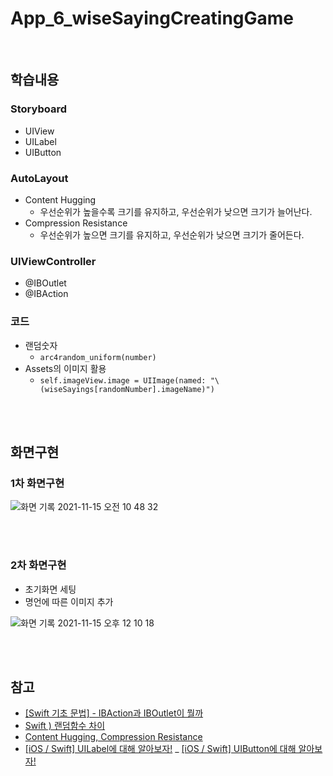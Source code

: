 # App_6_wiseSayingCreatingGame
<br>

## 학습내용
### Storyboard
   - UIView
   - UILabel
   - UIButton
### AutoLayout
   - Content Hugging
      - 우선순위가 높을수록 크기를 유지하고, 우선순위가 낮으면 크기가 늘어난다.
   - Compression Resistance
      - 우선순위가 높으면 크기를 유지하고, 우선순위가 낮으면 크기가 줄어든다.
### UIViewController
   - @IBOutlet
   - @IBAction
### 코드
   - 랜덤숫자
      - `arc4random_uniform(number)`
   - Assets의 이미지 활용
      - `self.imageView.image = UIImage(named: "\(wiseSayings[randomNumber].imageName)")` 
   
<br>
<br>

## 화면구현
### 1차 화면구현

![화면 기록 2021-11-15 오전 10 48 32](https://user-images.githubusercontent.com/65153742/141709902-dd54e82b-fa3d-4998-a631-5c9a27b5a966.gif)

<br>
<br>

### 2차 화면구현
- 초기화면 세팅
- 명언에 따른 이미지 추가   

![화면 기록 2021-11-15 오후 12 10 18](https://user-images.githubusercontent.com/65153742/141716676-35bdafc5-b32d-48af-bb86-9367c848540d.gif)

<br>
<br>

## 참고
- [[Swift 기초 문법] - IBAction과 IBOutlet이 뭘까](https://etst.tistory.com/74)
- [Swift ) 랜덤함수 차이](https://zeddios.tistory.com/214)
- [Content Hugging, Compression Resistance](https://velog.io/@wonhee010/Content-Hugging-Compression-Resistance)
- [[iOS / Swift] UILabel에 대해 알아보자!](https://velog.io/@wook4506/iOS-Swift-UILabel%EC%97%90-%EB%8C%80%ED%95%B4-%EC%95%8C%EC%95%84%EB%B3%B4%EC%9E%90)
_ [[iOS / Swift] UIButton에 대해 알아보자!](https://velog.io/@wook4506/iOS-Swift-UIButton%EC%97%90-%EB%8C%80%ED%95%B4-%EC%95%8C%EC%95%84%EB%B3%B4%EC%9E%90)
